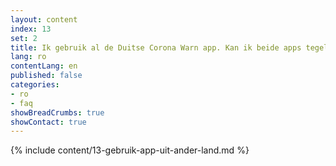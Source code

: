 ```yaml
---
layout: content
index: 13
set: 2
title: Ik gebruik al de Duitse Corona Warn app. Kan ik beide apps tegelijkertijd gebruiken?
lang: ro
contentLang: en
published: false
categories:
- ro
- faq
showBreadCrumbs: true
showContact: true
---
```

{% include content/13-gebruik-app-uit-ander-land.md %}
